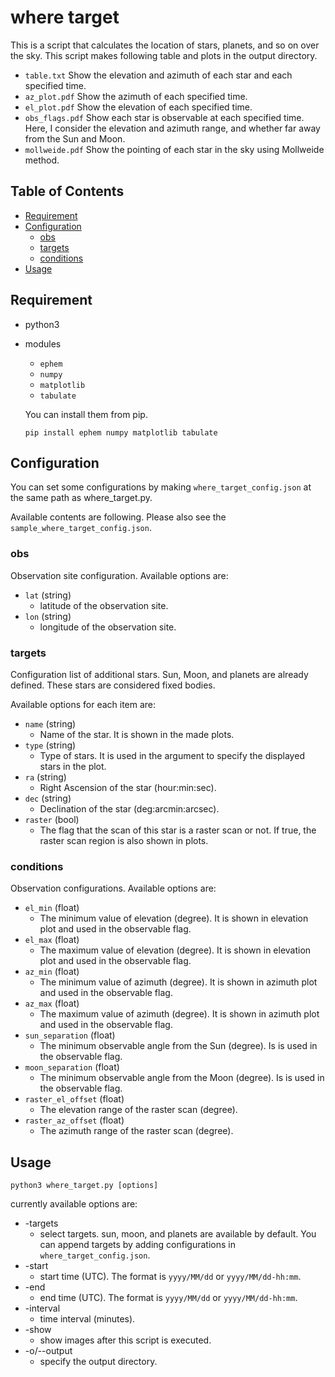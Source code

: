 # where target <!-- omit in toc -->

This is a script that calculates the location of stars, planets, and so on over the sky.
This script makes following table and plots in the output directory.
- `table.txt`
  Show the elevation and azimuth of each star and each specified time.
- `az_plot.pdf`
  Show the azimuth of each specified time.
- `el_plot.pdf`
  Show the elevation of each specified time.
- `obs_flags.pdf`
  Show each star is observable at each specified time. Here, I consider the elevation and azimuth range, and whether far away from the Sun and Moon.
- `mollweide.pdf`
  Show the pointing of each star in the sky using Mollweide method.

## Table of Contents <!-- omit in toc -->

- [Requirement](#requirement)
- [Configuration](#configuration)
  - [obs](#obs)
  - [targets](#targets)
  - [conditions](#conditions)
- [Usage](#usage)

## Requirement
- python3
- modules
    - `ephem`
    - `numpy`
    - `matplotlib`
    - `tabulate`

    You can install them from pip.
    ``` shell
    pip install ephem numpy matplotlib tabulate
    ```

## Configuration
You can set some configurations by making `where_target_config.json` at the same path as where_target.py.

Available contents are following.
Please also see the `sample_where_target_config.json`.

### obs
  Observation site configuration.
  Available options are:
  - `lat` (string)
    - latitude of the observation site.
  - `lon` (string)
    - longitude of the observation site.

### targets
  Configuration list of additional stars. Sun, Moon, and planets are already defined. These stars are considered fixed bodies.

  Available options for each item are:
  - `name` (string)
    - Name of the star. It is shown in the made plots.
  - `type` (string)
    - Type of stars. It is used in the argument to specify the displayed stars in the plot.
  - `ra` (string)
    - Right Ascension of the star (hour:min:sec).
  - `dec` (string)
    - Declination of the star (deg:arcmin:arcsec).
  - `raster` (bool)
    - The flag that the scan of this star is a raster scan or not. If true, the raster scan region is also shown in plots.

### conditions
  Observation configurations.
  Available options are:
  - `el_min` (float)
    - The minimum value of elevation (degree). It is shown in elevation plot and used in the observable flag.
  - `el_max` (float)
    - The maximum value of elevation (degree). It is shown in elevation plot and used in the observable flag.
  - `az_min` (float)
    - The minimum value of azimuth (degree). It is shown in azimuth plot and used in the observable flag.
  - `az_max` (float)
    - The maximum value of azimuth (degree). It is shown in azimuth plot and used in the observable flag.
  - `sun_separation` (float)
    - The minimum observable angle from the Sun (degree). Is is used in the observable flag.
  - `moon_separation` (float)
    - The minimum observable angle from the Moon (degree). Is is used in the observable flag.
  - `raster_el_offset` (float)
    - The elevation range of the raster scan (degree).
  - `raster_az_offset` (float)
    - The azimuth range of the raster scan (degree).

## Usage
``` shell
python3 where_target.py [options]
```
currently available options are:
- -targets
  - select targets. sun, moon, and planets are available by default.
  You can append targets by adding configurations in `where_target_config.json`.
- -start
  - start time (UTC). The format is `yyyy/MM/dd` or `yyyy/MM/dd-hh:mm`.
- -end
  - end time (UTC). The format is `yyyy/MM/dd` or `yyyy/MM/dd-hh:mm`.
- -interval
  - time interval (minutes).
- -show
  - show images after this script is executed.
- -o/--output
  - specify the output directory.
